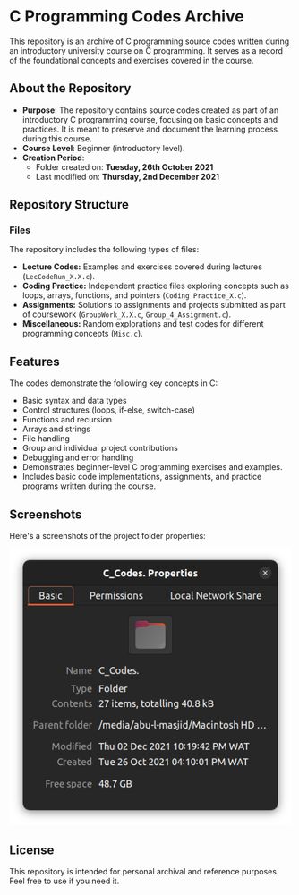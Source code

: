 # C Programming Codes Archive

This repository is an archive of C programming source codes written during an introductory university course on C programming. It serves as a record of the foundational concepts and exercises covered in the course.

## About the Repository

- **Purpose**: The repository contains source codes created as part of an introductory C programming course, focusing on basic concepts and practices. It is meant to preserve and document the learning process during this course.
- **Course Level**: Beginner (introductory level).
- **Creation Period**:
  - Folder created on: **Tuesday, 26th October 2021**  
  - Last modified on: **Thursday, 2nd December 2021**

## Repository Structure

### **Files**

The repository includes the following types of files:

- **Lecture Codes:** Examples and exercises covered during lectures (`LecCodeRun_X.X.c`).
- **Coding Practice:** Independent practice files exploring concepts such as loops, arrays, functions, and pointers (`Coding Practice_X.c`).
- **Assignments:** Solutions to assignments and projects submitted as part of coursework (`GroupWork_X.X.c`, `Group_4_Assignment.c`).
- **Miscellaneous:** Random explorations and test codes for different programming concepts (`Misc.c`).

## Features

The codes demonstrate the following key concepts in C:

- Basic syntax and data types
- Control structures (loops, if-else, switch-case)
- Functions and recursion
- Arrays and strings
- File handling
- Group and individual project contributions
- Debugging and error handling
- Demonstrates beginner-level C programming exercises and examples.
- Includes basic code implementations, assignments, and practice programs written during the course.

## Screenshots

Here's a screenshots of the project folder properties:

![Project Folder Properties Screenshot](./img/C%20folder%20property%20ss.png)

## License

This repository is intended for personal archival and reference purposes. Feel free to use if you need it.
